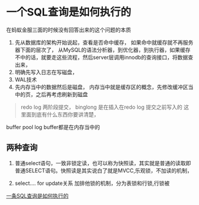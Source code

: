 # 一个SQL查询是如何执行的

在蚂蚁金服三面的时候没有回答出来的这个问题的本质

1. 先从数据库的架构开始说起，查看是否命中缓存， 如果命中就缓存就不再服务器下面的层次了， 
从MySQL的语法分析器，到优化器，到执行器，如果缓存不中的话，就要走这些流程，然后server层调用innodb的查询接口，将数据查出来，
2. 明确先写入日志在写磁盘， 
3. WAL技术
4. 先内存当中的数据然后是磁盘， 内存当中就是缓存区的概念，先修改缓冲区当中的页，之后再考虑刷新到磁盘

> redo log 两阶段提交， binglong 是在插入在redo log 提交之前写入的
这里面到底有什么东西你要讲清楚，

buffer pool log buffer都是在内存当中的

## 两种查询
1. 普通select语句，一致非锁定读，也可以称为快照读，其实就是普通的读取即普通SELECT语句。快照读是其实说白了就是MVCC,乐观锁，不加读的机制，

2. select.... for update关系 加排他锁的机制，分为表锁和行锁,行锁被

[一条SQL查询是如何执行的](https://blog.csdn.net/megustas_jjc/article/details/84380108)